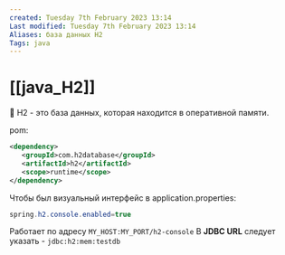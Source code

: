 ```yaml
---
created: Tuesday 7th February 2023 13:14
Last modified: Tuesday 7th February 2023 13:14
Aliases: база данных H2
Tags: java
---
```


# [[java_H2]]

📌 H2 - это база данных, которая находится в оперативной памяти. 

pom:
```xml
<dependency>  
   <groupId>com.h2database</groupId>  
   <artifactId>h2</artifactId>  
   <scope>runtime</scope>  
</dependency>
```
Чтобы был визуальный интерфейс в application.properties:
```java
spring.h2.console.enabled=true
```
Работает по адресу `MY_HOST:MY_PORT/h2-console`
В **JDBC URL** следует указать - `jdbc:h2:mem:testdb`